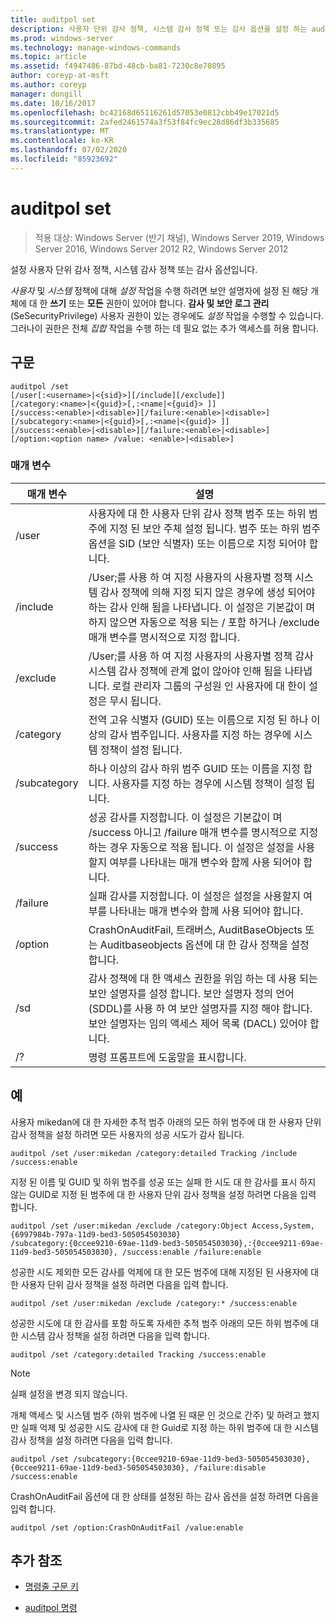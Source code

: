 ```yaml
---
title: auditpol set
description: 사용자 단위 감사 정책, 시스템 감사 정책 또는 감사 옵션을 설정 하는 auditpol set 명령에 대 한 참조 문서입니다.
ms.prod: windows-server
ms.technology: manage-windows-commands
ms.topic: article
ms.assetid: f4947486-87bd-48cb-ba81-7230c8e70895
author: coreyp-at-msft
ms.author: coreyp
manager: dongill
ms.date: 10/16/2017
ms.openlocfilehash: bc42168d65116261d57053e0812cbb49e17021d5
ms.sourcegitcommit: 2afed2461574a3f53f84fc9ec28d86df3b335685
ms.translationtype: MT
ms.contentlocale: ko-KR
ms.lasthandoff: 07/02/2020
ms.locfileid: "85923692"
---
```

# <a name="auditpol-set"></a>auditpol set

> 적용 대상: Windows Server (반기 채널), Windows Server 2019, Windows Server 2016, Windows Server 2012 R2, Windows Server 2012

설정 사용자 단위 감사 정책, 시스템 감사 정책 또는 감사 옵션입니다.

*사용자* 및 *시스템* 정책에 대해 *설정* 작업을 수행 하려면 보안 설명자에 설정 된 해당 개체에 대 한 **쓰기** 또는 **모든** 권한이 있어야 합니다. **감사 및 보안 로그 관리** (SeSecurityPrivilege) 사용자 권한이 있는 경우에도 *설정* 작업을 수행할 수 있습니다. 그러나이 권한은 전체 *집합* 작업을 수행 하는 데 필요 없는 추가 액세스를 허용 합니다.

## <a name="syntax"></a>구문

```
auditpol /set
[/user[:<username>|<{sid}>][/include][/exclude]]
[/category:<name>|<{guid}>[,:<name|<{guid}> ]]
[/success:<enable>|<disable>][/failure:<enable>|<disable>]
[/subcategory:<name>|<{guid}>[,:<name|<{guid}> ]]
[/success:<enable>|<disable>][/failure:<enable>|<disable>]
[/option:<option name> /value: <enable>|<disable>]
```

### <a name="parameters"></a>매개 변수

| 매개 변수 | 설명 |
| --------- | ----------- |
| /user | 사용자에 대 한 사용자 단위 감사 정책 범주 또는 하위 범주에 지정 된 보안 주체 설정 됩니다. 범주 또는 하위 범주 옵션을 SID (보안 식별자) 또는 이름으로 지정 되어야 합니다. |
| /include | /User;를 사용 하 여 지정 사용자의 사용자별 정책 시스템 감사 정책에 의해 지정 되지 않은 경우에 생성 되어야 하는 감사 인해 됨을 나타냅니다. 이 설정은 기본값이 며 하지 않으면 자동으로 적용 되는 / 포함 하거나 /exclude 매개 변수를 명시적으로 지정 합니다. |
| /exclude | /User;를 사용 하 여 지정 사용자의 사용자별 정책 감사 시스템 감사 정책에 관계 없이 않아야 인해 됨을 나타냅니다. 로컬 관리자 그룹의 구성원 인 사용자에 대 한이 설정은 무시 됩니다. |
| /category | 전역 고유 식별자 (GUID) 또는 이름으로 지정 된 하나 이상의 감사 범주입니다. 사용자를 지정 하는 경우에 시스템 정책이 설정 됩니다. |
| /subcategory | 하나 이상의 감사 하위 범주 GUID 또는 이름을 지정 합니다. 사용자를 지정 하는 경우에 시스템 정책이 설정 됩니다. |
| /success | 성공 감사를 지정합니다. 이 설정은 기본값이 며 /success 아니고 /failure 매개 변수를 명시적으로 지정 하는 경우 자동으로 적용 됩니다. 이 설정은 설정을 사용할지 여부를 나타내는 매개 변수와 함께 사용 되어야 합니다. |
| /failure | 실패 감사를 지정합니다. 이 설정은 설정을 사용할지 여부를 나타내는 매개 변수와 함께 사용 되어야 합니다. |
| /option | CrashOnAuditFail, 트래버스, AuditBaseObjects 또는 Auditbaseobjects 옵션에 대 한 감사 정책을 설정 합니다. |
| /sd | 감사 정책에 대 한 액세스 권한을 위임 하는 데 사용 되는 보안 설명자를 설정 합니다. 보안 설명자 정의 언어 (SDDL)를 사용 하 여 보안 설명자를 지정 해야 합니다. 보안 설명자는 임의 액세스 제어 목록 (DACL) 있어야 합니다. |
| /? | 명령 프롬프트에 도움말을 표시합니다. |

## <a name="examples"></a>예

사용자 mikedan에 대 한 자세한 추적 범주 아래의 모든 하위 범주에 대 한 사용자 단위 감사 정책을 설정 하려면 모든 사용자의 성공 시도가 감사 됩니다.

```
auditpol /set /user:mikedan /category:detailed Tracking /include /success:enable
```

지정 된 이름 및 GUID 및 하위 범주를 성공 또는 실패 한 시도 대 한 감사를 표시 하지 않는 GUID로 지정 된 범주에 대 한 사용자 단위 감사 정책을 설정 하려면 다음을 입력 합니다.

```
auditpol /set /user:mikedan /exclude /category:Object Access,System,{6997984b-797a-11d9-bed3-505054503030}
/subcategory:{0ccee9210-69ae-11d9-bed3-505054503030},:{0ccee9211-69ae-11d9-bed3-505054503030}, /success:enable /failure:enable
```

성공한 시도 제외한 모든 감사를 억제에 대 한 모든 범주에 대해 지정된 된 사용자에 대 한 사용자 단위 감사 정책을 설정 하려면 다음을 입력 합니다.
```
auditpol /set /user:mikedan /exclude /category:* /success:enable
```

성공한 시도에 대 한 감사를 포함 하도록 자세한 추적 범주 아래의 모든 하위 범주에 대 한 시스템 감사 정책을 설정 하려면 다음을 입력 합니다.

```
auditpol /set /category:detailed Tracking /success:enable
```

> [!NOTE]
> 실패 설정을 변경 되지 않습니다.

개체 액세스 및 시스템 범주 (하위 범주에 나열 된 때문 인 것으로 간주) 및 하려고 했지만 실패 억제 및 성공한 시도 감사에 대 한 Guid로 지정 하는 하위 범주에 대 한 시스템 감사 정책을 설정 하려면 다음을 입력 합니다.

```
auditpol /set /subcategory:{0ccee9210-69ae-11d9-bed3-505054503030},{0ccee9211-69ae-11d9-bed3-505054503030}, /failure:disable /success:enable
```

CrashOnAuditFail 옵션에 대 한 상태를 설정된 하는 감사 옵션을 설정 하려면 다음을 입력 합니다.

```
auditpol /set /option:CrashOnAuditFail /value:enable
```

## <a name="additional-references"></a>추가 참조

- [명령줄 구문 키](command-line-syntax-key.md)

- [auditpol 명령](auditpol.md)
